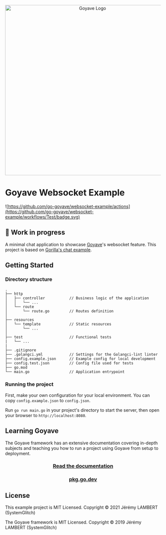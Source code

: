 <p align="center">
    <img src="https://raw.githubusercontent.com/System-Glitch/goyave/master/resources/img/logo/goyave_text.png" alt="Goyave Logo" width="550"/>
</p>

# Goyave Websocket Example

![https://github.com/go-goyave/websocket-example/actions](https://github.com/go-goyave/websocket-example/workflows/Test/badge.svg)

## 🚧 Work in progress

A minimal chat application to showcase [Goyave](https://github.com/System-Glitch/goyave)'s websocket feature. This project is based on [Gorilla's chat example](https://github.com/gorilla/websocket/tree/master/examples/chat).

## Getting Started

### Directory structure

```
.
├── http
│   ├── controller           // Business logic of the application
│   │   └── ...
│   └── route
│       └── route.go         // Routes definition
│
├── resources
│   └── template             // Static resources
│       └── ...
│
├── test                     // Functional tests
|   └── ...
|
├── .gitignore
├── .golangci.yml            // Settings for the Golangci-lint linter
├── config.example.json      // Example config for local development
├── config.test.json         // Config file used for tests
├── go.mod
└── main.go                  // Application entrypoint
```

### Running the project

First, make your own configuration for your local environment. You can copy `config.example.json` to `config.json`.

Run `go run main.go` in your project's directory to start the server, then open your browser to `http://localhost:8080`.

## Learning Goyave

The Goyave framework has an extensive documentation covering in-depth subjects and teaching you how to run a project using Goyave from setup to deployment.

<a href="https://goyave.dev/guide/installation"><h3 align="center">Read the documentation</h3></a>

<a href="https://pkg.go.dev/github.com/System-Glitch/goyave/v3"><h3 align="center">pkg.go.dev</h3></a>

## License

This example project is MIT Licensed. Copyright © 2021 Jérémy LAMBERT (SystemGlitch) 

The Goyave framework is MIT Licensed. Copyright © 2019 Jérémy LAMBERT (SystemGlitch)
